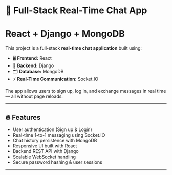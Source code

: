 # 💬 Full-Stack Real-Time Chat App
# React + Django + MongoDB
This project is a full-stack **real-time chat application** built using:

- 🖥️ **Frontend:** React
- 🧠 **Backend:** Django
- 🗂️ **Database:** MongoDB
- ⚡ **Real-Time Communication:** Socket.IO

The app allows users to sign up, log in, and exchange messages in real time — all without page reloads.

---

## 🔥 Features

- User authentication (Sign up & Login)
- Real-time 1-to-1 messaging using Socket.IO
- Chat history persistence with MongoDB
- Responsive UI built with React
- Backend REST API with Django
- Scalable WebSocket handling
- Secure password hashing & user sessions

---